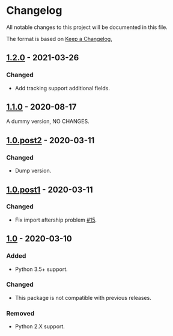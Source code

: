 # Changelog
All notable changes to this project will be documented in this file.

The format is based on [Keep a Changelog](https://keepachangelog.com/en/1.0.0/),


## [1.2.0] - 2021-03-26
### Changed
- Add tracking support additional fields.


## [1.1.0] - 2020-08-17
A dummy version, NO CHANGES.


## [1.0.post2] - 2020-03-11
### Changed
- Dump version.


## [1.0.post1] - 2020-03-11
### Changed
- Fix import aftership problem [#15](https://github.com/AfterShip/aftership-sdk-python/issues/15).


## [1.0] - 2020-03-10
### Added
- Python 3.5+ support.

### Changed
- This package is not compatible with previous releases.

### Removed
- Python 2.X support.

[1.2.0]: https://github.com/AfterShip/aftership-sdk-python/releases/tag/1.2.0
[1.1.0]: https://github.com/AfterShip/aftership-sdk-python/releases/tag/1.1.0
[1.0.post2]: https://github.com/AfterShip/aftership-sdk-python/releases/tag/1.0.post2
[1.0.post1]: https://github.com/AfterShip/aftership-sdk-python/releases/tag/1.0.post1
[1.0]: https://github.com/AfterShip/aftership-sdk-python/releases/tag/1.0
